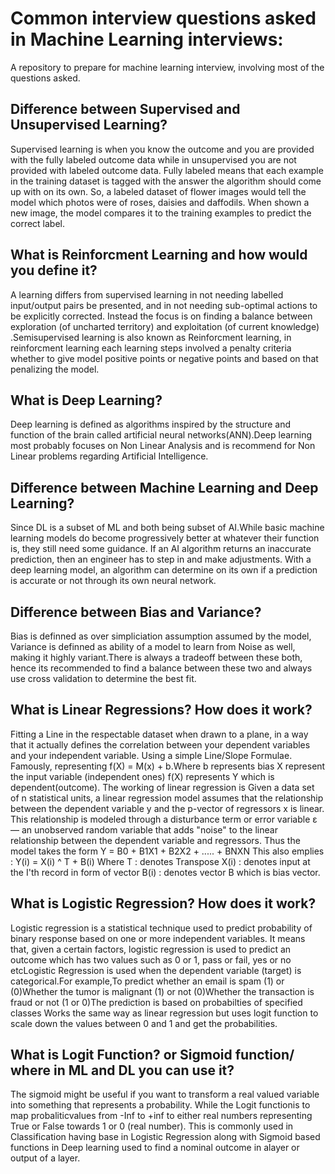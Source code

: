 # Common interview questions asked in Machine Learning interviews:
A repository to prepare for machine learning interview, involving most of the questions asked.
## Difference between Supervised and Unsupervised Learning?
Supervised learning is when you know the outcome and you are provided with the fully labeled outcome data while in unsupervised you are not 
provided with labeled outcome data. Fully labeled means that each example in the training dataset is tagged with the answer the algorithm should 
come up with on its own. So, a labeled dataset of flower images would tell the model which photos were of roses, daisies and daffodils. When shown a new image, the model compares it to the training examples to predict the correct label.
## What is Reinforcment Learning and how would you define it?
A learning differs from supervised learning in not needing labelled input/output pairs be presented, and in not needing sub-optimal actions to be 
explicitly corrected. Instead the focus is on finding a balance between exploration (of uncharted territory) and exploitation (of current 
knowledge) .Semisupervised learning is also known as Reinforcment learning, in reinforcment learning each learning steps involved a penalty 
criteria whether to give model positive points or negative points and based on that penalizing the model.
## What is Deep Learning?
Deep learning is defined as algorithms inspired by the structure and function of the brain called artificial neural networks(ANN).Deep learning 
most probably focuses on Non Linear Analysis and is recommend for Non Linear problems regarding Artificial Intelligence.
## Difference between Machine Learning and Deep Learning?
Since DL is a subset of ML and both being subset of AI.While basic machine learning models do become progressively better at whatever their 
function is, they still need some guidance. If an AI algorithm returns an inaccurate prediction, then an engineer has to step in and make 
adjustments. With a deep learning model, an algorithm can determine on its own if a prediction is accurate or not through its own neural network.
## Difference between Bias and Variance?
Bias is definned as over simpliciation assumption assumed by the model, Variance is definned as ability of a model to learn from Noise as well, making it highly variant.There is always a tradeoff between these both, hence its recommended to find a balance between these two and always use cross validation to determine the best fit.
## What is Linear Regressions? How does it work?
 Fitting a Line in the respectable dataset when drawn to a plane, in a way that it actually defines the correlation between your dependent
variables and your independent variable. Using a simple Line/Slope Formulae. Famously, representing f(X) = M(x) + b.Where b represents bias
X represent the input variable (independent ones) f(X) represents Y which is dependent(outcome).
The working of linear regression is Given a data set of n statistical units, a linear regression model assumes that the relationship between the 
dependent variable y and the p-vector of regressors x is linear. This relationship is modeled through a disturbance term or error variable ε — an 
unobserved random variable that adds "noise" to the linear relationship between the dependent variable and regressors. Thus the model takes the 
form Y = B0 + B1X1 + B2X2 + ..... + BNXN
This also emplies : Y(i) = X(i) ^ T + B(i)
Where T : denotes Transpose
X(i) : denotes input at the I'th record in form of vector
B(i) : denotes vector B which is bias vector.

## What is Logistic Regression? How does it work?
Logistic regression is a statistical technique used to predict probability of binary response based on one or more independent variables. 
It means that, given a certain factors, logistic regression is used to predict an outcome which has two values such as 0 or 1, pass or fail,
yes or no etcLogistic Regression is used when the dependent variable (target) is categorical.For example,To predict whether an email is spam (1) or (0)Whether the tumor is malignant (1) or not (0)Whether the transaction is fraud or not (1 or 0)The prediction is based on probabilties of specified classes  Works the same way as linear regression but uses logit function to scale down the values between 0 and 1 and get the probabilities.

## What is Logit Function? or Sigmoid function/ where in ML and DL you can use it?
The sigmoid might be useful if you want to transform a real valued variable into something that represents a probability. While the Logit functionis to map probaliticvalues from -Inf to +inf to either real numbers representing True or False towards 1 or 0 (real number). This is commonly used in Classification having base in  Logistic Regression along with Sigmoid based functions in Deep learning used to find a nominal outcome in alayer or output of a layer.


